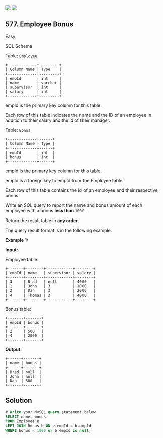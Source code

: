 [![](https://img.shields.io/github/stars/javadev/LeetCode-in-Java?label=Stars&style=flat-square)](https://github.com/javadev/LeetCode-in-Java)
[![](https://img.shields.io/github/forks/javadev/LeetCode-in-Java?label=Fork%20me%20on%20GitHub%20&style=flat-square)](https://github.com/javadev/LeetCode-in-Java/fork)

## 577\. Employee Bonus

Easy

SQL Schema

Table: `Employee`

    +-------------+---------+ 
    | Column Name | Type    | 
    +-------------+---------+ 
    | empId       | int     | 
    | name        | varchar | 
    | supervisor  | int     | 
    | salary      | int     | 
    +-------------+---------+ 

empId is the primary key column for this table. 

Each row of this table indicates the name and the ID of an employee in addition to their salary and the id of their manager.

Table: `Bonus`

    +-------------+------+ 
    | Column Name | Type | 
    +-------------+------+ 
    | empId       | int  | 
    | bonus       | int  | 
    +-------------+------+ 

empId is the primary key column for this table. 

empId is a foreign key to empId from the Employee table. 

Each row of this table contains the id of an employee and their respective bonus.

Write an SQL query to report the name and bonus amount of each employee with a bonus **less than** `1000`.

Return the result table in **any order**.

The query result format is in the following example.

**Example 1:**

**Input:** 

Employee table: 

    +-------+--------+------------+--------+ 
    | empId | name   | supervisor | salary | 
    +-------+--------+------------+--------+ 
    | 3     | Brad   | null       | 4000   | 
    | 1     | John   | 3          | 1000   |
    | 2     | Dan    | 3          | 2000   | 
    | 4     | Thomas | 3          | 4000   | 
    +-------+--------+------------+--------+

Bonus table: 

    +-------+-------+ 
    | empId | bonus | 
    +-------+-------+ 
    | 2     | 500   | 
    | 4     | 2000  | 
    +-------+-------+

**Output:**

    +------+-------+
    | name | bonus |
    +------+-------+
    | Brad | null  |
    | John | null  |
    | Dan  | 500   |
    +------+-------+

## Solution

```sql
# Write your MySQL query statement below
SELECT name, bonus
FROM Employee e
LEFT JOIN Bonus b ON e.empId = b.empId
WHERE bonus < 1000 or b.empId is null;
```